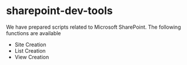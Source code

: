 # sharepoint-dev-tools
We have prepared scripts related to Microsoft SharePoint. 
The following functions are available
- Site Creation
- List Creation
- View Creation
